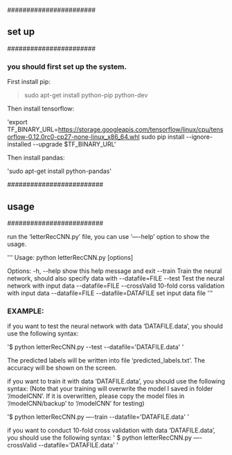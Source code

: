 #######################
## set up
#######################
### you should first set up the system.

First install pip:

> sudo apt-get install python-pip python-dev

Then install tensorflow:

'export TF_BINARY_URL=https://storage.googleapis.com/tensorflow/linux/cpu/tensorflow-0.12.0rc0-cp27-none-linux_x86_64.whl
sudo pip install --ignore-installed --upgrade $TF_BINARY_URL'

Then install pandas:

'sudo apt-get install python-pandas'


#########################
## usage
#########################

run the ‘letterRecCNN.py’ file, you can use ‘—-help’ option to show the usage.

'''
Usage: python letterRecCNN.py [options]

Options:
  -h, --help           show this help message and exit
  --train              Train the neural network, should also specify data with
                       --datafile=FILE
  --test               Test the neural network with input data --datafile=FILE
  --crossValid         10-fold corss validation with input data
                       --datafile=FILE
  --datafile=DATAFILE  set input data file
'''

### EXAMPLE:
if you want to test the neural network with data ‘DATAFILE.data’, you should use the following syntax:

'$ python letterRecCNN.py --test --datafile='DATAFILE.data' '

The predicted labels will be written into file ‘predicted_labels.txt’. The accuracy will be shown on the screen. 


if you want to train it with data ‘DATAFILE.data’, you should use the following syntax:
(Note that your training will overwrite the model I saved in folder ‘/modelCNN’. If it is overwritten, please copy the model files in ‘/modelCNN/backup’ to ‘/modelCNN’ for testing)

'$ python letterRecCNN.py —-train --datafile='DATAFILE.data' '



if you want to conduct 10-fold cross validation with data ‘DATAFILE.data’, you should use the following syntax:
' $ python letterRecCNN.py —-crossValid --datafile='DATAFILE.data' '

